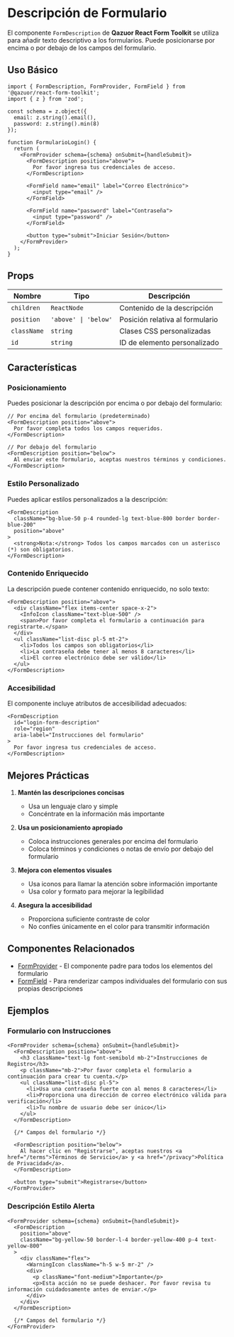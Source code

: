 # Descripción de Formulario

El componente `FormDescription` de **Qazuor React Form Toolkit** se utiliza para añadir texto descriptivo a los formularios. Puede posicionarse por encima o por debajo de los campos del formulario.

## Uso Básico

```tsx
import { FormDescription, FormProvider, FormField } from '@qazuor/react-form-toolkit';
import { z } from 'zod';

const schema = z.object({
  email: z.string().email(),
  password: z.string().min(8)
});

function FormularioLogin() {
  return (
    <FormProvider schema={schema} onSubmit={handleSubmit}>
      <FormDescription position="above">
        Por favor ingresa tus credenciales de acceso.
      </FormDescription>

      <FormField name="email" label="Correo Electrónico">
        <input type="email" />
      </FormField>

      <FormField name="password" label="Contraseña">
        <input type="password" />
      </FormField>

      <button type="submit">Iniciar Sesión</button>
    </FormProvider>
  );
}
```

## Props

| Nombre | Tipo | Descripción |
|--------|------|-------------|
| `children` | `ReactNode` | Contenido de la descripción |
| `position` | `'above' \| 'below'` | Posición relativa al formulario |
| `className` | `string` | Clases CSS personalizadas |
| `id` | `string` | ID de elemento personalizado |

## Características

### Posicionamiento

Puedes posicionar la descripción por encima o por debajo del formulario:

```tsx
// Por encima del formulario (predeterminado)
<FormDescription position="above">
  Por favor completa todos los campos requeridos.
</FormDescription>

// Por debajo del formulario
<FormDescription position="below">
  Al enviar este formulario, aceptas nuestros términos y condiciones.
</FormDescription>
```

### Estilo Personalizado

Puedes aplicar estilos personalizados a la descripción:

```tsx
<FormDescription
  className="bg-blue-50 p-4 rounded-lg text-blue-800 border border-blue-200"
  position="above"
>
  <strong>Nota:</strong> Todos los campos marcados con un asterisco (*) son obligatorios.
</FormDescription>
```

### Contenido Enriquecido

La descripción puede contener contenido enriquecido, no solo texto:

```tsx
<FormDescription position="above">
  <div className="flex items-center space-x-2">
    <InfoIcon className="text-blue-500" />
    <span>Por favor completa el formulario a continuación para registrarte.</span>
  </div>
  <ul className="list-disc pl-5 mt-2">
    <li>Todos los campos son obligatorios</li>
    <li>La contraseña debe tener al menos 8 caracteres</li>
    <li>El correo electrónico debe ser válido</li>
  </ul>
</FormDescription>
```

### Accesibilidad

El componente incluye atributos de accesibilidad adecuados:

```tsx
<FormDescription
  id="login-form-description"
  role="region"
  aria-label="Instrucciones del formulario"
>
  Por favor ingresa tus credenciales de acceso.
</FormDescription>
```

## Mejores Prácticas

1. **Mantén las descripciones concisas**
   - Usa un lenguaje claro y simple
   - Concéntrate en la información más importante

2. **Usa un posicionamiento apropiado**
   - Coloca instrucciones generales por encima del formulario
   - Coloca términos y condiciones o notas de envío por debajo del formulario

3. **Mejora con elementos visuales**
   - Usa iconos para llamar la atención sobre información importante
   - Usa color y formato para mejorar la legibilidad

4. **Asegura la accesibilidad**
   - Proporciona suficiente contraste de color
   - No confíes únicamente en el color para transmitir información

## Componentes Relacionados

- [FormProvider](/docs/form-provider) - El componente padre para todos los elementos del formulario
- [FormField](/docs/form-field) - Para renderizar campos individuales del formulario con sus propias descripciones

## Ejemplos

### Formulario con Instrucciones

```tsx
<FormProvider schema={schema} onSubmit={handleSubmit}>
  <FormDescription position="above">
    <h3 className="text-lg font-semibold mb-2">Instrucciones de Registro</h3>
    <p className="mb-2">Por favor completa el formulario a continuación para crear tu cuenta.</p>
    <ul className="list-disc pl-5">
      <li>Usa una contraseña fuerte con al menos 8 caracteres</li>
      <li>Proporciona una dirección de correo electrónico válida para verificación</li>
      <li>Tu nombre de usuario debe ser único</li>
    </ul>
  </FormDescription>

  {/* Campos del formulario */}

  <FormDescription position="below">
    Al hacer clic en "Registrarse", aceptas nuestros <a href="/terms">Términos de Servicio</a> y <a href="/privacy">Política de Privacidad</a>.
  </FormDescription>

  <button type="submit">Registrarse</button>
</FormProvider>
```

### Descripción Estilo Alerta

```tsx
<FormProvider schema={schema} onSubmit={handleSubmit}>
  <FormDescription
    position="above"
    className="bg-yellow-50 border-l-4 border-yellow-400 p-4 text-yellow-800"
  >
    <div className="flex">
      <WarningIcon className="h-5 w-5 mr-2" />
      <div>
        <p className="font-medium">Importante</p>
        <p>Esta acción no se puede deshacer. Por favor revisa tu información cuidadosamente antes de enviar.</p>
      </div>
    </div>
  </FormDescription>

  {/* Campos del formulario */}
</FormProvider>
```
